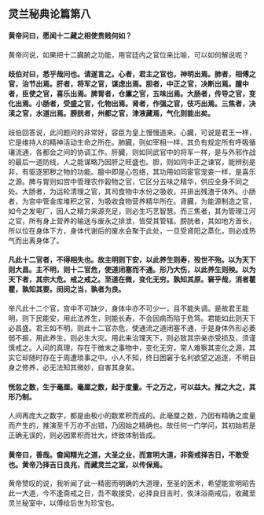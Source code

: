 ## 灵兰秘典论篇第八

#### 黄帝问曰，愿闻十二藏之相使贵贱何如？

黄帝问说，如果把十二臓腑之功能，用官廷内之官位来比喻，可以如何解说呢？

#### 歧伯对曰，悉乎哉问也。请遂言之。心者，君主之官也，神明出焉。肺者，相傅之官，治节出焉。肝者，将军之官，谋虑出焉。胆者，中正之官，决断出焉。膻中者，臣使之官，喜乐出焉。脾胃者，仓廪之官，五味出焉。大肠者，传导之官，变化出焉。小肠者，受盛之官，化物出焉。肾者，作强之官，伎巧出焉。三焦者，决渎之官，水道出焉。膀胱者，州都之官，津液藏焉，气化则能出矣。

歧伯回答说，此问题问的非常好，容臣为皇上慢慢道来。心臓，可说是君王一样，它是维持人的精神活动生命之所在。肺臓，则如宰相一样，其负有规定所有呼吸循瓖流通，各都会之间的协调工作。肝臓，则如同武官中的将军一样，是与外邪作战的最后一道防线，人之能谋略乃因肝之旺盛也。胆，则如同中正之谏官，能辨别是非，有驱逐邪秽之物的功能。膻中即是心包络，其功用如同宦官宠妾一样，是喜乐之源。脾与胃则如宫中管理农作榖物之官，它区分五味之精华，供应全身不同之处。大肠者，为运轮清理之官，其司食物中水份之吸收，并排出残渣于体外。小肠者，为宫中管金库堆积之官，为吸收食物营养精华所在。肾臓，为能源制造之官，如今之发电厂，因人之精力来源充足，则必生巧艺智慧。而三焦者，其为管理江河之官，所有身上营养的输送与废永之排泄，皆受其管辖。膀胱者，其如地方首长，所以位在身体下方，身体代谢后的废水会聚于此处，一旦受肾阳之蒸化，则必成热气而出离身体了。

#### 凡此十二官者，不得相失也。故主明则下安，以此养生则寿，殁世不殆。以为天下则大昌。主不明，则十二官危，使道闭塞而不通。形乃大伤，以此养生则殃。以为天下者，其宗大危。戒之戒之。至道在微，变化无穷。孰知其原。窘乎哉，消者瞿瞿，孰知其要。闵闵之当，孰者为良。

举凡此十二个官，宫中不可缺少，身体中亦不可少一，且不能失调。是故君王能明，则下民能安，用此法养生，则能长寿，不会因病而陷于危笃。君能如此则天下必昌盛。君王如不明，则此十二官亦危，使通流之道闭塞不通，于是身体外形必萎弱不振，用此养生，则必生大灾。用此来治理天下，则必致其宗亲亦受损及，须谨慎戒之。人间的真理，存在于微末之事物中，变化无穷，常人难察其变化之源，其实它却随时存在于周遭琐事之中。小人不知，终日困窘于名利欲望之追逐，不明自身之修养，必无法知其微妙，自害其身矣。

#### 恍忽之数，生于毫厘。毫厘之数，起于度量。千之万之，可以益大。推之大之，其形乃制。

人间再庞大之数字，都是由极小的数累积而成的。此毫厘之数，乃因有精确之度量而产生的，推演至千万亦不出错，乃因始之精确也。故任何一门学问，其初始若是正确无误的，则必因累积而壮大，终致体制皆成。

#### 黄帝曰，善哉。畲闻精光之道，大圣之业，而宣明大道，非斋戒择吉日，不敢受也。黄帝乃择吉日良兆，而藏灵兰之室，以传保焉。

黄帝赞叹的说，我听闻了此一精密而明确的大道理，至圣的医术，希望能宣明昭告此一大道，今不逢斋戒之日，吾不敢接受，必择良日吉时，俟沬浴斋戒后，收藏至灵兰秘室中，以傅给后世为珍宝也。
